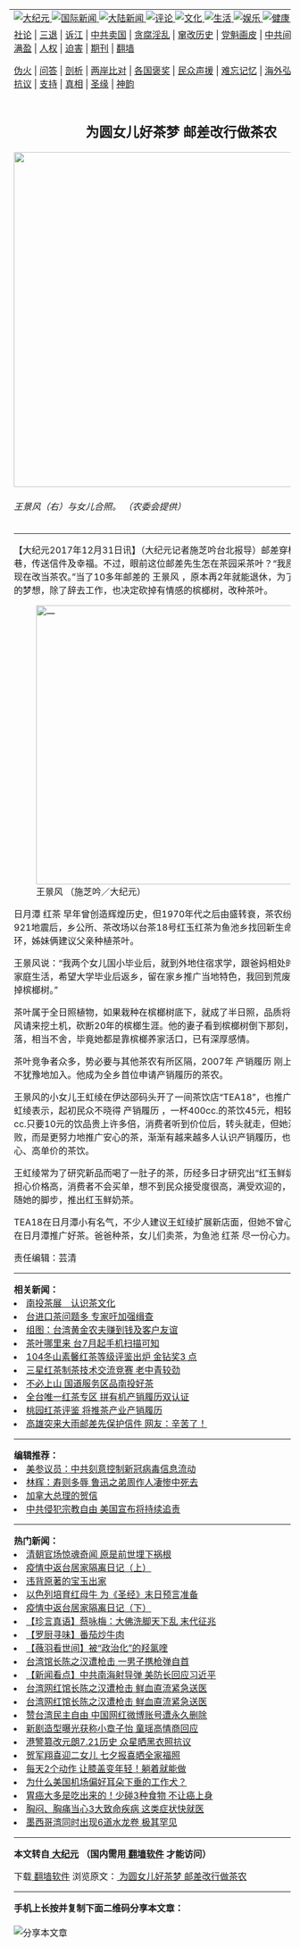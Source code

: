 <a name="1" id="1" target="_blank">
</a>
<span id="1">
</span>
  <table align=center border="0">
<tr>
<td colspan="2" valign=TOP>
<a href="/gb/nsc413.md#1">
<img src="https://raw.githubusercontent.com/vxfjyj3317/www/master/t/djy/1.jpg" title="大纪元">
</a>
<a href="/gb/n24hr.md#1">
<img src="https://raw.githubusercontent.com/vxfjyj3317/www/master/t/djy/3.jpg" title="国际新闻">
</a>
<a href="/gb/nsc413.md#1">
<img src="https://raw.githubusercontent.com/vxfjyj3317/www/master/t/djy/4.jpg" title="大陆新闻">
</a>
<a href="/gb/news392.md#1">
<img src="https://raw.githubusercontent.com/vxfjyj3317/www/master/t/djy/5.jpg" title="评论">
</a>
<a href="/gb/news2007.md#1">
<img src="https://raw.githubusercontent.com/vxfjyj3317/www/master/t/djy/6.jpg" title="文化">
</a>
<a href="/gb/news2008.md#1">
<img src="https://raw.githubusercontent.com/vxfjyj3317/www/master/t/djy/7.jpg" title="生活">
</a>
<a href="/gb/ncyule.md#1">
<img src="https://raw.githubusercontent.com/vxfjyj3317/www/master/t/djy/8.jpg" title="娱乐">
</a>
<a href="/gb/nsc1002.md#1">
<img src="https://raw.githubusercontent.com/vxfjyj3317/www/master/t/djy/9.jpg" title="健康">
<a href="/gb/nf6092.md#1">
<img src="https://raw.githubusercontent.com/vxfjyj3317/www/master/t/djy/10a.jpg" title="独家">
</a>
<a href="/gb/nf4514.md#1">
<img src="https://raw.githubusercontent.com/vxfjyj3317/www/master/t/djy/12a.jpg" title="头条">
</a>
</td>
</tr>
  <tr>
<td colspan="2" valign=TOP>
<a target="_blank" href="/gb/9p.md#1">
社论</a>
 | <a target="_blank" href="/gb/nf5657.md#1">
三退</a>
 | <a target="_blank" href="/gb/nf6124.md#1">
诉江</a>
 | <a target="_blank" href="/gb/nf1176117.md#1">
中共卖国</a>
 | <a target="_blank" href="/gb/nf5773.md#1">
贪腐淫乱</a>
 | <a target="_blank" href="/gb/nf1176115.md#1">
窜改历史</a>
 | <a target="_blank" href="/gb/nf1176107.md#1">
党魁画皮</a>
 | <a target="_blank" href="/gb/nf1320400.md#1">
中共间谍</a>
 | <a target="_blank" href="/gb/nf1176114.md#1">
破坏传统</a>
 | <a target="_blank" href="https://github.com/fqnews/ntdtv/blob/master/gb/prog447_1.md#1">
恶贯满盈</a>
 | <a target="_blank" href="/gb/ncid278.md#1">
人权</a>
 | <a target="_blank" href="/gb/nf1176111.md#1">
迫害</a>
 | <a target="_blank" href="https://gitlab.com/szzdlab/mh-qikan/blob/master/README.md#1">
期刊</a>
 | <a target="_blank" href="https://github.com/bannedbook/fanqiang/wiki">
翻墙</a>
</p>
<p>
<a target="_blank" href="/gb/nf5562.md#1">
伪火</a>
 | <a target="_blank" href="/gb/nf4378.md#1">
问答</a>
 | <a target="_blank" href="/gb/nf5792.md#1">
剖析</a>
 | <a target="_blank" href="/gb/nf5735.md#1">
两岸比对</a>
 | <a target="_blank" href="/gb/nf6119.md#1">
各国褒奖</a>
 | <a target="_blank" href="/gb/nf6120.md#1">
民众声援</a>
 | <a target="_blank" href="/gb/nf1188594.md#1">
难忘记忆</a>
 | <a target="_blank" href="/gb/nf3180.md#1">
海外弘传</a>
 | <a target="_blank" href="/gb/nf5410.md#1">
万人上访</a>
 | <a target="_blank" href="https://github.com/fqnews/ntdtv/blob/master/gb/prog1530_1.md#1">
和平抗议</a>
 | <a target="_blank" href="/gb/nf4386.md#1">
支持</a>
 | <a target="_blank" href="/gb/nf4389.md#1">
真相</a>
 | <a target="_blank" href="/gb/nf5790.md#1">
圣缘</a>
 | <a target="_blank" href="/gb/nf4786.md#1">
神韵</a>
</td>
</tr>
  <tr>
<td valign=TOP width="626">
<h2 align=center>
为圆女儿好茶梦 邮差改行做茶农</h2>
  <img width="600" src="https://i.epochtimes.com/assets/uploads/2017/12/968ca7b556c2a49bc566f1b82b9ec0cd-600x400.jpg" />
  <h6>
王景风（右）与女儿合照。 （农委会提供）  </h6>
  <hr>
  <p>
【大纪元2017年12月31日讯】（大纪元记者施芝吟台北报导）邮差穿梭在大街小巷，传送信件及幸福。不过，眼前这位邮差先生怎在茶园采茶叶？“我原本是位邮差，现在改当茶农。”当了10多年邮差的<ahref="/gb/tag/%E7%8E%8B%E6%99%AF%E9%A3%8E.md#1">
王景风</a>
，原本再2年就能退休，为了圆女儿们传承的梦想，除了辞去工作，也决定砍掉有情感的槟榔树，改种茶叶。</p>
  <figure id="10011672" style="width: 500px" class="wp-caption aligncenter">
<img src="https://i.epochtimes.com/assets/uploads/2017/12/3bc95d36e95c35eefd6d00ed8c2b378d-450x253.jpg" alt="一" width="500" b="auto" />
<figcaption class="wp-caption-text">
<ahref="/gb/tag/%E7%8E%8B%E6%99%AF%E9%A3%8E.md#1">
王景风</a>
（施芝吟／大纪元）</figcaption>
</figure>
  <p>
日月潭<ahref="/gb/tag/%E7%BA%A2%E8%8C%B6.md#1">
红茶</a>
早年曾创造辉煌历史，但1970年代之后由盛转衰，茶农纷纷栽种槟榔。921地震后，乡公所、茶改场以台茶18号红玉红茶为鱼池乡找回新生命，恢复昔日光环，姊妹俩建议父亲种植茶叶。</p>
  <p>
王景风说：“我两个女儿国小毕业后，就到外地住宿求学，跟爸妈相处时间不多，缺少家庭生活，希望大学毕业后返乡，留在家乡推广当地特色，我回到荒废的老茶园，砍掉槟榔树。”</p>
  <p>
茶叶属于全日照植物，如果栽种在槟榔树底下，就成了半日照，品质将受影响。王景风请来挖土机，砍断20年的槟榔生涯。他的妻子看到槟榔树倒下那刻，眼泪随之滑落，相当不舍，毕竟她都是靠槟榔养家活口，已有深厚感情。</p>
  <p>
茶叶竞争者众多，势必要与其他茶农有所区隔，2007年<ahref="/gb/tag/%E4%BA%A7%E9%94%80%E5%B1%A5%E5%8E%86.md#1">
产销履历</a>
刚上路，王景风毫不犹豫地加入。他成为全乡首位申请产销履历的茶农。</p>
  <p>
王景风的小女儿王虹绫在伊达邵码头开了一间茶饮店“TEA18”，也推广自家茶叶。王虹绫表示，起初民众不晓得<ahref="/gb/tag/%E4%BA%A7%E9%94%80%E5%B1%A5%E5%8E%86.md#1">
产销履历</a>
，一杯400cc.的茶饮45元，相较周边店家1千cc.只要10元的饮品贵上许多倍，消费者听到价位后，转头就走，但她没有因此被打败，而是更努力地推广安心的茶，渐渐有越来越多人认识产销履历，也愿意购买安心、高单价的茶饮。</p>
  <p>
王虹绫常为了研究新品而喝了一肚子的茶，历经多日才研究出“红玉鲜奶茶”。一开始担心价格高，消费者不会买单，想不到民众接受度很高，满受欢迎的，其他业者也跟随她的脚步，推出红玉鲜奶茶。</p>
  <p>
TEA18在日月潭小有名气，不少人建议王虹绫扩展新店面，但她不曾心动过，只想待在日月潭推广好茶。爸爸种茶，女儿们卖茶，为鱼池<ahref="/gb/tag/%E7%BA%A2%E8%8C%B6.md#1">
红茶</a>
尽一份心力。◇</p>
  <p>
责任编辑：芸清</p>
    <hr>
      <strong>
相关新闻：</strong>
  <li>
<a href="/gb/14/8/16/n4226288.md#1">
南投茶展　认识茶文化</a>
</li>
  <li>
<a href="/gb/14/11/9/n4291939.md#1">
台进口茶问题多 专家吁加强缉查</a>
</li>
  <li>
<a href="/gb/15/1/30/n4354693.md#1">
组图：台湾黄金农夫赚到钱及客户友谊</a>
</li>
  <li>
<a href="/gb/15/6/15/n4458039.md#1">
茶叶哪里来  台7月起手机扫描可知</a>
</li>
  <li>
<a href="/gb/15/6/16/n4459142.md#1">
104冬山素馨红茶等级评鉴出炉 金钻奖3 点</a>
</li>
  <li>
<a href="/gb/15/7/31/n4493488.md#1">
三星红茶制茶技术交流竞赛 老中青较劲</a>
</li>
  <li>
<a href="/gb/15/9/11/n4525643.md#1">
不必上山 国道服务区品南投好茶</a>
</li>
  <li>
<a href="/gb/15/12/7/n4590517.md#1">
全台唯一红茶专区  拼有机产销履历双认证</a>
</li>
  <li>
<a href="/gb/16/9/9/n8283273.md#1">
桃园红茶评鉴 将推茶产业产销履历</a>
</li>
  <li>
<a href="/gb/20/8/29/n12365878.md#1">
高雄突来大雨邮差先保护信件 网友：辛苦了！</a>
</li>
  <hr>
      <strong>
编辑推荐：</strong>
  <li>
<a href="/gb/20/2/22/n11887949.md#1">
美参议员：中共刻意控制新冠病毒信息流动</a>
</li>
  <li>
<a href="/gb/19/4/6/n11167928.md#1" target="_blank">
林辉：寿则多辱 鲁迅之弟周作人凄惨中死去</a>
</li>
<li>
<a href="/gb/15/12/10/n4593139.md?dfh#1" target="_blank">
加拿大总理的贺信</a>
</li>
<li>
<a href="/gb/19/12/23/n11741117.md#1" target="_blank">
中共侵犯宗教自由 美国宣布将持续追责</a>
</li>
  <hr>
    <strong>
热门新闻：</strong>
  <li>
<a href="/gb/20/8/23/n12352151.md#1">
清朝官场惊魂奇闻 原是前世埋下祸根</a>
</li>
  <li>
<a href="/gb/20/8/24/n12353266.md#1">
疫情中返台居家隔离日记（上）</a>
</li>
  <li>
<a href="/gb/20/6/29/n12218273.md#1">
违背原著的宝玉出家</a>
</li>
  <li>
<a href="/gb/20/8/24/n12353478.md#1">
以色列培育红母牛 为《圣经》末日预言准备</a>
</li>
  <li>
<a href="/gb/20/8/24/n12353259.md#1">
疫情中返台居家隔离日记（下）</a>
</li>
  <li>
<a href="/gb/20/8/28/n12364079.md#1">
【珍言真语】蔡咏梅：大佛洗脚天下乱 末代征兆</a>
</li>
  <li>
<a href="/gb/20/8/25/n12357051.md#1">
【罗厨寻味】番茄炒牛肉</a>
</li>
  <li>
<a href="/gb/20/8/27/n12362126.md#1">
【薇羽看世间】被“政治化”的羟氯喹</a>
</li>
  <li>
<a href="/gb/20/8/27/n12362618.md#1">
台湾馆长陈之汉遭枪击 一男子携枪弹自首</a>
</li>
  <li>
<a href="/gb/20/8/26/n12359708.md#1">
【新闻看点】中共南海射导弹 美防长回应习近平</a>
</li>
  <li>
<a href="/gb/20/8/27/n12362745.md#1">
台湾网红馆长陈之汉遭枪击 鲜血直流紧急送医</a>
</li>
  <li>
<a href="/gb/20/8/27/n12362745.md#1">
台湾网红馆长陈之汉遭枪击 鲜血直流紧急送医</a>
</li>
  <li>
<a href="/gb/20/8/27/n12362251.md#1">
赞台湾民主自由 中国网红微博账号遭永久删除</a>
</li>
  <li>
<a href="/gb/20/8/26/n12359533.md#1">
新剧造型曝光获称小章子怡 童瑶高情商回应</a>
</li>
  <li>
<a href="/gb/20/8/27/n12362438.md#1">
港警篡改元朗7.21历史 众星晒黑衣照抗议</a>
</li>
  <li>
<a href="/gb/20/8/26/n12358111.md#1">
贺军翔喜迎二女儿 七夕报喜晒全家福照</a>
</li>
  <li>
<a href="/gb/20/8/26/n12359296.md#1">
每天2个动作 让膝盖变年轻！躺着就能做</a>
</li>
  <li>
<a href="/gb/20/8/26/n12357981.md#1">
为什么美国机场偏好耳朵下垂的工作犬？</a>
</li>
  <li>
<a href="/gb/20/8/26/n12359464.md#1">
胃癌大多是吃出来的！少碰3种食物 不让癌上身</a>
</li>
  <li>
<a href="/gb/20/8/25/n12355502.md#1">
胸闷、胸痛当心3大致命疾病 这类症状快就医</a>
</li>
  <li>
<a href="/gb/20/8/27/n12360526.md#1">
墨西哥湾同时出现6道水龙卷 极其罕见</a>
</li>
  <hr>
    <strong>
本文转自<a href="https://www.epochtimes.com">
大纪元</a>
（国内需用<a href="https://github.com/bannedbook/fanqiang/wiki">
翻墙软件</a>
才能访问）</strong>
<p>
下载<a href="https://github.com/bannedbook/fanqiang/wiki">
翻墙软件</a>
浏览原文：<a href="https://www.epochtimes.com/gb/17/12/31/n10011670.htm">
为圆女儿好茶梦 邮差改行做茶农</a>
</p>
<hr>
    <strong>
手机上长按并复制下面二维码分享本文章：</strong>
<br>
<br>
<img src="http://www.szzd.org/v.php?action=qrcode&url=/gb/17/12/31/n10011670.md%231" title="分享本文章">
</td>
<td valign=TOP>
<a href="/gb/16/1/21/n4622075.md?dfh#1" target="_blank">
<img src="https://raw.githubusercontent.com/vxfjyj3317/djy/master/gb/300/wei-f1.jpg" title="中共的伪火骗局"  alt="中共的伪火骗局">
</a>
<br>
<a href="https://github.com/vxfjyj3317/www/blob/master/README.md?dfh#9" target="_blank">
<img src="https://raw.githubusercontent.com/vxfjyj3317/djy/master/gb/300/yong-h.jpg" title="永恒的见证"  alt="永恒的见证">
</a>
<br>
<a href="/gb/13/9/29/n3974789.md?dfh#1" target="_blank">
<img src="https://raw.githubusercontent.com/vxfjyj3317/djy/master/gb/300/shang-lnz.jpg" title="善良女子被中共投男牢"  alt="善良女子被中共投男牢">
</a>
<br>
<a href="/gb/16/3/16/n4663449.md?dfh#1" target="_blank">
<img src="https://raw.githubusercontent.com/vxfjyj3317/djy/master/gb/300/huo-z3.jpg" title="警卫目击活摘器官"  alt="警卫目击活摘器官">
</a>
<br>
<a href="/gb/16/8/7/n8177641.md?dfh#1" target="_blank">
<img src="https://raw.githubusercontent.com/vxfjyj3317/djy/master/gb/300/huo-z4.jpg" title="证人描述活摘恐怖"  alt="证人描述活摘恐怖">
</a>
<br>
<a href="/gb/10/4/19/n2881569.md?dfh#1" target="_blank">
<img src="https://raw.githubusercontent.com/vxfjyj3317/djy/master/gb/300/huo-z1.jpg" title="揭开活摘器官黑幕"  alt="揭开活摘器官黑幕">
</a>
<br>
<a href="/gb/10/11/7/n3077476.md?dfh#1" target="_blank">
<img src="https://raw.githubusercontent.com/vxfjyj3317/djy/master/gb/300/ma-ks.jpg" title="马克思的成魔之路"  alt="马克思的成魔之路">
</a>
<br>
<a href="/gb/14/6/9/n4173977.md?dfh#1" target="_blank">
<img src="https://raw.githubusercontent.com/vxfjyj3317/djy/master/gb/300/chang-zs.jpg" title="藏字石 蕴天机"  alt="藏字石 蕴天机">
</a>
<br>
<a href="/gb/18/5/10/n10381511.md?dfh#1" target="_blank">
<img src="https://raw.githubusercontent.com/vxfjyj3317/djy/master/gb/300/st1.jpg" title="关注3亿人三退"  alt="关注3亿人三退">
</a>
<br>
<a href="/gb/18/3/21/n10237682.md?dfh#1" target="_blank">
<img src="https://raw.githubusercontent.com/vxfjyj3317/djy/master/gb/300/jie-t.jpg" title="解体中共复兴中华"  alt="解体中共复兴中华">
</a>
<br>
<a href="/gb/9/2/9/n2422991.md?dfh#1" target="_blank">
<img src="https://raw.githubusercontent.com/vxfjyj3317/djy/master/gb/300/gao-zs.jpg" title="中共迫害良心律师"  alt="中共迫害良心律师">
</a>
<br>
<a href="/gb/18/12/9/n10900044.md?dfh#1" target="_blank">
<img src="https://raw.githubusercontent.com/vxfjyj3317/djy/master/gb/300/sj1.jpg" title="303万人举报江泽民"  alt="303万人举报江泽民">
</a>
<br>
<a href="/gb/18/8/28/n10672014.md?dfh#1" target="_blank">
<img src="https://raw.githubusercontent.com/vxfjyj3317/djy/master/gb/300/sj2.jpg" title="这些官员为何起诉江泽民"  alt="这些官员为何起诉江泽民">
</a>
<br>
<a href="/gb/8/12/18/n2367165.md?dfh#1" target="_blank">
<img src="https://raw.githubusercontent.com/vxfjyj3317/djy/master/gb/300/liangan.jpg" title="海峡两岸的强烈对比"  alt="海峡两岸的强烈对比">
</a>
<br>
<a href="/gb/15/12/10/n4593139.md?dfh#1" target="_blank">
<img src="https://raw.githubusercontent.com/vxfjyj3317/djy/master/gb/300/jia-ndzl.jpg" title="加拿大总理的贺信"  alt="加拿大总理的贺信">
</a>
<br>
<a href="/gb/11/6/17/n3289382.md?dfh#1" target="_blank">
<img src="https://raw.githubusercontent.com/vxfjyj3317/djy/master/gb/300/xiao-wd.jpg" title="探寻真相兼听则明"  alt="探寻真相兼听则明">
</a>
<br>
<a href="/gb/18/10/27/n10812623.md?dfh#1" target="_blank">
<img src="https://raw.githubusercontent.com/vxfjyj3317/djy/master/gb/300/yindu.jpg" title="印度媒体报道东方"  alt="印度媒体报道东方">
</a>
<br>
<a href="/gb/18/6/9/n10469652.md?dfh#1" target="_blank">
<img src="https://raw.githubusercontent.com/vxfjyj3317/djy/master/gb/300/xie-j.jpg" title="不一样的海外校园"  alt="不一样的海外校园">
</a>
<br>
<a href="/gb/7/4/5/n1669415.md?dfh#1" target="_blank">
<img src="https://raw.githubusercontent.com/vxfjyj3317/djy/master/gb/300/li-up.jpg" title="从大师到徒弟的传奇"  alt="从大师到徒弟的传奇">
</a>
<br>
<a href="/gb/17/5/26/n9191512.md?dfh#1" target="_blank">
<img src="https://raw.githubusercontent.com/vxfjyj3317/djy/master/gb/300/zfl2.jpg" title="亿万人与东方一本奇书"  alt="亿万人与东方一本奇书">
</a>
<br>
<a href="/gb/13/11/27/n4020290.md?dfh#1" target="_blank">
<img src="https://raw.githubusercontent.com/vxfjyj3317/djy/master/gb/300/zhen-h.jpg" title="大陆见不到的震撼场面"  alt="大陆见不到的震撼场面">
</a>
<br>
<a href="/gb/15/7/17/n4482910.md?dfh#1" target="_blank">
<img src="https://raw.githubusercontent.com/vxfjyj3317/djy/master/gb/300/dalu-sk.jpg" title="人心向善 大陆当初盛况"  alt="人心向善 大陆当初盛况">
</a>
<br>
<a href="/gb/19/1/5/n10955468.md?dfh#1" target="_blank">
<img src="https://raw.githubusercontent.com/vxfjyj3317/djy/master/gb/300/zfl1.jpg" title="追寻真理 这书讲什么"  alt="追寻真理 这书讲什么">
</a>
<br>
<a href="https://github.com/bannedbook/fanqiang/wiki" target="_blank">
<img src="https://raw.githubusercontent.com/vxfjyj3317/djy/master/gb/300/fq1.jpg" title="下载免费翻墙软件"  alt="下载免费翻墙软件">
</a>
<br>
</td>
</tr>
</table>
